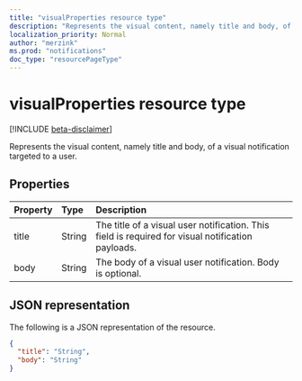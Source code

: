 ```yaml
---
title: "visualProperties resource type"
description: "Represents the visual content, namely title and body, of a visual notification targeted to a user.  "
localization_priority: Normal
author: "merzink"
ms.prod: "notifications"
doc_type: "resourcePageType"
---
```


# visualProperties resource type

[!INCLUDE [beta-disclaimer](../../includes/beta-disclaimer.md)]

Represents the visual content, namely title and body, of a visual notification targeted to a user. 

## Properties

| Property     | Type        | Description |
|:-------------|:------------|:------------|
|title|String|The title of a visual user notification. This field is required for visual notification payloads. |
|body|String|The body of a visual user notification. Body is optional.|


## JSON representation

The following is a JSON representation of the resource.

<!-- {
  "blockType": "resource",
  "optionalProperties": [

  ],
  "@odata.type": "microsoft.graph.visualProperties",
  "baseType": null
}-->

```json
{
  "title": "String",
  "body": "String"
}
```

<!-- uuid: 16cd6b66-4b1a-43a1-adaf-3a886856ed98
2019-02-04 14:57:30 UTC -->
<!-- {
  "type": "#page.annotation",
  "description": "visualProperties resource",
  "keywords": "",
  "section": "documentation",
  "tocPath": ""
}-->